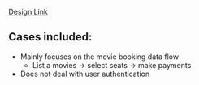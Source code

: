 [Design Link](https://excalidraw.com/#json=BTgBHp9-QZWi0Rdhg6B-v,Pw0Zuj0LXblqAgh1DIFZ9g)

## Cases included:
- Mainly focuses on the movie booking data flow
  - List a movies -> select seats -> make payments
- Does not deal with user authentication  
